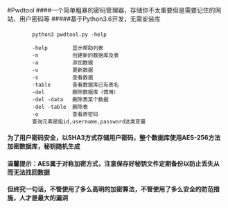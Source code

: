 #Pwdtool
####一个简单粗暴的密码管理器，存储你不太重要但是需要记住的网站、用户密码等
#####基于Python3.6开发，无需安装库


####
            python3 pwdtool.py -help

            -help        显示帮助列表
            -n           创建新的数据库及表
            -a           添加数据
            -u           更新数据
            -s           查看数据
            -table       查看数据库已有表名
            -del         删除数据库（慎用） 
            -del -data   删除表某个数据
            -del -table  删除表
            -o           查看原密码
            查询元素是指id,username,password这类变量



#### 为了用户密码安全，以SHA3方式存储用户密码，整个数据库使用AES-256方法加密数据库，秘钥随机生成
#### 温馨提示：AES属于对称加密方式，注意保存好秘钥文件定期备份以防止丢失从而无法找回数据
#### 但终究一句话，不管使用了多么高明的加密算法，不管使用了多么安全的防范措施，人才是最大的漏洞
